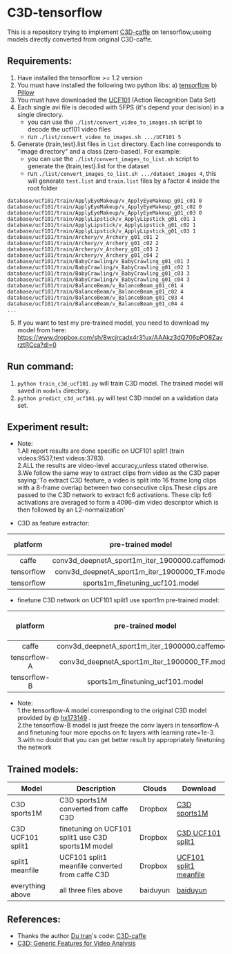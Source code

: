 # C3D-tensorflow

This is a repository trying to implement [C3D-caffe][5] on tensorflow,useing models directly converted from original C3D-caffe.

## Requirements:

1. Have installed the tensorflow >= 1.2 version
2. You must have installed the following two python libs:
a) [tensorflow][1]
b) [Pillow][2]
3. You must have downloaded the [UCF101][3] (Action Recognition Data Set)
4. Each single avi file is decoded with 5FPS (it's depend your decision) in a single directory.
    - you can use the `./list/convert_video_to_images.sh` script to decode the ucf101 video files
    - run `./list/convert_video_to_images.sh .../UCF101 5`
5. Generate {train,test}.list files in `list` directory. Each line corresponds to "image directory" and a class (zero-based). For example:
    - you can use the `./list/convert_images_to_list.sh` script to generate the {train,test}.list for the dataset
    - run `./list/convert_images_to_list.sh .../dataset_images 4`, this will generate `test.list` and `train.list` files by a factor 4 inside the root folder

```
database/ucf101/train/ApplyEyeMakeup/v_ApplyEyeMakeup_g01_c01 0
database/ucf101/train/ApplyEyeMakeup/v_ApplyEyeMakeup_g01_c02 0
database/ucf101/train/ApplyEyeMakeup/v_ApplyEyeMakeup_g01_c03 0
database/ucf101/train/ApplyLipstick/v_ApplyLipstick_g01_c01 1
database/ucf101/train/ApplyLipstick/v_ApplyLipstick_g01_c02 1
database/ucf101/train/ApplyLipstick/v_ApplyLipstick_g01_c03 1
database/ucf101/train/Archery/v_Archery_g01_c01 2
database/ucf101/train/Archery/v_Archery_g01_c02 2
database/ucf101/train/Archery/v_Archery_g01_c03 2
database/ucf101/train/Archery/v_Archery_g01_c04 2
database/ucf101/train/BabyCrawling/v_BabyCrawling_g01_c01 3
database/ucf101/train/BabyCrawling/v_BabyCrawling_g01_c02 3
database/ucf101/train/BabyCrawling/v_BabyCrawling_g01_c03 3
database/ucf101/train/BabyCrawling/v_BabyCrawling_g01_c04 3
database/ucf101/train/BalanceBeam/v_BalanceBeam_g01_c01 4
database/ucf101/train/BalanceBeam/v_BalanceBeam_g01_c02 4
database/ucf101/train/BalanceBeam/v_BalanceBeam_g01_c03 4
database/ucf101/train/BalanceBeam/v_BalanceBeam_g01_c04 4
...
```

5. If you want to test my pre-trained model, you need to download my model from here: https://www.dropbox.com/sh/8wcjrcadx4r31ux/AAAkz3dQ706pPO8ZavrztRCca?dl=0

## Run command:

1. `python train_c3d_ucf101.py` will train C3D model. The trained model will saved in `models` directory.
2. `python predict_c3d_ucf101.py` will test C3D model on a validation data set.


##  Experiment result:
- Note:              
    1.All report results are done specific on UCF101 split1 (train videos:9537,test videos:3783).   
    2.ALL the results are video-level accuracy,unless stated otherwise.   
    3.We follow the same way to extract clips from video as the C3D paper saying:'To extract C3D feature, a video is split into 16 frame long clips with a 8-frame overlap between two consecutive clips.These clips are passed to the C3D network to extract fc6 activations. These clip fc6 activations are averaged to form a 4096-dim video descriptor which is then followed by an L2-normalization'   

- C3D as feature extractor:

|   platform  | pre-trained model | fc6+SVM |  fc6+SVM+L2 norm   | 
|:-----------:|:---------------:|:----------:|:----------------:|
|   caffe     | conv3d_deepnetA_sport1m_iter_1900000.caffemodel|    83.39%   |       81.99%      |
| tensorflow  | conv3d_deepnetA_sport1m_iter_1900000_TF.model  |    81.44%   |       79.38%      |
| tensorflow  | sports1m_finetuning_ucf101.model  |    82.73%   |       85.35%      |

- finetune C3D network on UCF101 split1 use sport1m pre-trained model:

|   platform  | pre-trained model |fine-tuning-video|  fine-tuning-clip   | 
|:-----------:|:---------------:|:----------:|:----------------:|
|   caffe     | conv3d_deepnetA_sport1m_iter_1900000.caffemodel|    -   |       79.87%     |
| tensorflow-A  | conv3d_deepnetA_sport1m_iter_1900000_TF.model  |    76.0%   |       71%    |
| tensorflow-B  | sports1m_finetuning_ucf101.model  |    79.93%  |       74.65%   |

- Note:        
    1.the tensorflow-A model corresponding to the original C3D model provided by @ [hx173149][7] .       
    2.the tensorflow-B model is just freeze the conv layers in tensorflow-A and finetuning  four more epochs on fc layers with learning rate=1e-3.   
    3.with no doubt that you can get better result by appropriately finetuning the network   

## Trained models:
|   Model             |   Description     |   Clouds  |  Download   |
| ------------------- | ----------------- |  -------- | ------------|
| C3D sports1M        |C3D sports1M converted from caffe C3D|  Dropbox  |[C3D sports1M ](https://www.dropbox.com/s/zvco2rfufryivqb/conv3d_deepnetA_sport1m_iter_1900000_TF.model?dl=0)       |
| C3D UCF101 split1   |finetuning on UCF101 split1 use C3D sports1M model |  Dropbox  |[C3D UCF101 split1](https://www.dropbox.com/sh/8wcjrcadx4r31ux/AAAkz3dQ706pPO8ZavrztRCca?dl=0)       |
| split1 meanfile     | UCF101 split1 meanfile converted from caffe C3D  |  Dropbox  |[UCF101 split1 meanfile](https://www.dropbox.com/sh/8wcjrcadx4r31ux/AAAkz3dQ706pPO8ZavrztRCca?dl=0)      |
| everything above    |  all three files above  |  baiduyun |[baiduyun](http://pan.baidu.com/s/1nuJe8vn)      |




## References:

- Thanks the author [Du tran][4]'s code: [C3D-caffe][5]
- [C3D: Generic Features for Video Analysis][6]


[1]: https://www.tensorflow.org/
[2]: http://pillow.readthedocs.io/en/3.1.x/reference/Image.html
[3]: http://crcv.ucf.edu/data/UCF101.php
[4]: https://github.com/dutran
[5]: https://github.com/facebook/C3D
[6]: http://vlg.cs.dartmouth.edu/c3d/
[7]:https://github.com/hx173149/C3D-tensorflow